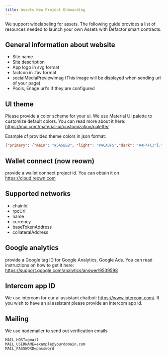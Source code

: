 ```yaml
---
title: Assets New Project Onboarding
---
```


We support widelabeling for assets. The following guide provides a list of resources needed to launch your own Assets with Defactor smart contracts.

## General information about website
- Site name
- Site description
- App logo in svg format
- facIcon in .fav format
- socialMediaPreviewImag (This image will be displayed when sending url of your page)
- Pools, Enage url's if they are configured

## UI theme
Please provide a color scheme for your ui. We use Material UI palette to customize default colors. You can read more about it here: https://mui.com/material-ui/customization/palette/

Example of provided theme colors in json format:

```json
{"primary": {"main": "#5A5BEB", "light": "#ACADF5","dark": "#4F4FC3"},"secondary": {"main": "#E0A225","light": "#EFD192","dark": "#BA8825"},"error": {"main": "#D21A4D","light": "#E98CA6","dark": "#AF1B45"},"success": {"main": "#26A66B","light": "#92D3B5","dark": "#258B5D"},"warning": {"main": "#E0A225","light": "#EFD192","dark": "#BA8825"},"grey": {"300": "#EDF0F7","600": "#797a7a","700": "#606060","800": "#353535"},"text": {"primary": "#211F23","secondary": "#7C7D7E"},"background": {"default": "#F8F9FC"}}
```

## Wallet connect (now reown)
provide a wallet connect project id. You can obtain it on https://cloud.reown.com

## Supported networks
- chainId
- rpcUrl
- name
- currency
- baseTokenAddress
- collateralAddress

## Google analytics
provide a Google tag ID for Google Analytics, Google Ads. You can read instructions on how to get it here:
https://support.google.com/analytics/answer/9539598

## Intercom app ID
We use intercom for our ai assistant chatbot: https://www.intercom.com/.
If you wish to have an ai assistant please provide an intercom app id.

## Mailing

We use nodemailer to send out verification emails

```
MAIL_HOST=gmail
MAIL_USERNAME=example@yourdomain.com
MAIL_PASSWORD=password
```
